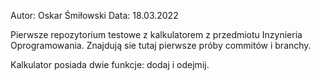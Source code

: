 Autor: Oskar Śmiłowski
Data: 18.03.2022

Pierwsze repozytorium testowe z kalkulatorem z przedmiotu Inzynieria Oprogramowania.
Znajdują sie tutaj pierwsze próby commitów i branchy.

Kalkulator posiada dwie funkcje: dodaj i odejmij.

